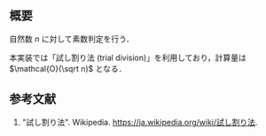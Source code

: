 ## 概要

自然数 $n$ に対して素数判定を行う．

本実装では「試し割り法 (trial division)」を利用しており，計算量は $\mathcal{O}(\sqrt n)$ となる．


## 参考文献

1. "試し割り法". Wikipedia. <https://ja.wikipedia.org/wiki/試し割り法>.
